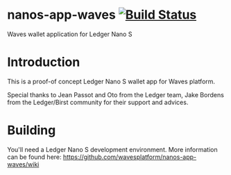# nanos-app-waves [![Build Status](https://travis-ci.com/wavesplatform/nanos-app-waves.svg?branch=master)](https://travis-ci.com/wavesplatform/nanos-app-waves)

Waves wallet application for Ledger Nano S

# Introduction

This is a proof-of concept Ledger Nano S wallet app for Waves platform.

Special thanks to Jean Passot and Oto from the Ledger team, Jake Bordens from the Ledger/Birst community for their support and advices.

# Building

You'll need a Ledger Nano S development environment.  More information can be 
found here: https://github.com/wavesplatform/nanos-app-waves/wiki
